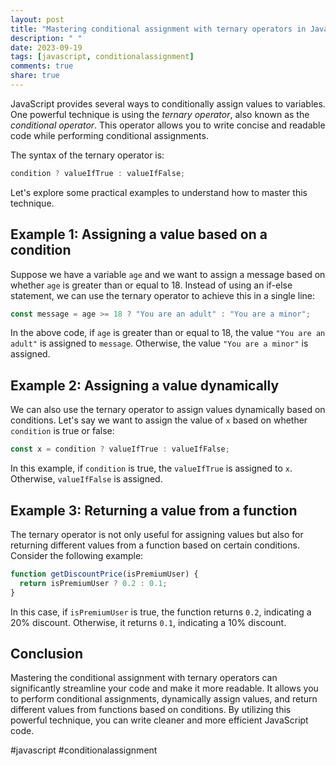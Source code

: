 ```yaml
---
layout: post
title: "Mastering conditional assignment with ternary operators in JavaScript"
description: " "
date: 2023-09-19
tags: [javascript, conditionalassignment]
comments: true
share: true
---
```


JavaScript provides several ways to conditionally assign values to variables. One powerful technique is using the *ternary operator*, also known as the *conditional operator*. This operator allows you to write concise and readable code while performing conditional assignments.

The syntax of the ternary operator is:

```javascript
condition ? valueIfTrue : valueIfFalse;
```

Let's explore some practical examples to understand how to master this technique.

## Example 1: Assigning a value based on a condition

Suppose we have a variable `age` and we want to assign a message based on whether `age` is greater than or equal to 18. Instead of using an if-else statement, we can use the ternary operator to achieve this in a single line:

```javascript
const message = age >= 18 ? "You are an adult" : "You are a minor";
```

In the above code, if `age` is greater than or equal to 18, the value `"You are an adult"` is assigned to `message`. Otherwise, the value `"You are a minor"` is assigned.

## Example 2: Assigning a value dynamically

We can also use the ternary operator to assign values dynamically based on conditions. Let's say we want to assign the value of `x` based on whether `condition` is true or false:

```javascript
const x = condition ? valueIfTrue : valueIfFalse;
```

In this example, if `condition` is true, the `valueIfTrue` is assigned to `x`. Otherwise, `valueIfFalse` is assigned.

## Example 3: Returning a value from a function

The ternary operator is not only useful for assigning values but also for returning different values from a function based on certain conditions. Consider the following example:

```javascript
function getDiscountPrice(isPremiumUser) {
  return isPremiumUser ? 0.2 : 0.1;
}
```

In this case, if `isPremiumUser` is true, the function returns `0.2`, indicating a 20% discount. Otherwise, it returns `0.1`, indicating a 10% discount.

## Conclusion

Mastering the conditional assignment with ternary operators can significantly streamline your code and make it more readable. It allows you to perform conditional assignments, dynamically assign values, and return different values from functions based on conditions. By utilizing this powerful technique, you can write cleaner and more efficient JavaScript code.

#javascript #conditionalassignment
